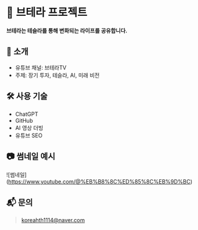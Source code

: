 # 🚀 브테라 프로젝트

**브테라는 테슬라를 통해 변화되는 라이프를 공유합니다.**

## 📌 소개
- 유튜브 채널: 브테라TV
- 주제: 장기 투자, 테슬라, AI, 미래 비전

## 🛠 사용 기술
- ChatGPT
- GitHub
- AI 영상 더빙
- 유튜브 SEO

## 📷 썸네일 예시
![썸네일] (https://www.youtube.com/@%EB%B8%8C%ED%85%8C%EB%9D%BC)

## 📬 문의
> koreahth1114@naver.com
